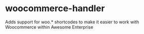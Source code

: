 # woocommerce-handler
Adds support for woo.* shortcodes to make it easier to work with Woocommerce within Awesome Enterprise
